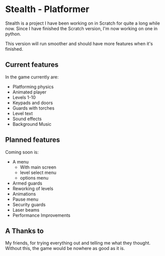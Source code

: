 # Stealth - Platformer

Stealth is a project I have been working on in Scratch for quite a long while now.
Since I have finished the Scratch version, I'm now working on one in python.

This version will run smoother and should have more features when it's finished.

## Current features
In the game currently are:
- Platforming physics
- Animated player
- Levels 1-10
- Keypads and doors
- Guards with torches
- Level text
- Sound effects
- Background Music

## Planned features
Coming soon is:
- A menu
  * With main screen
  * level select menu
  * options menu
- Armed guards
- Reworking of levels
- Animations
- Pause menu
- Security guards
- Laser beams
- Performance Improvements

## A Thanks to
My friends, for trying everything out and telling me what they thought. Without this, the game would be nowhere as good
as it is.